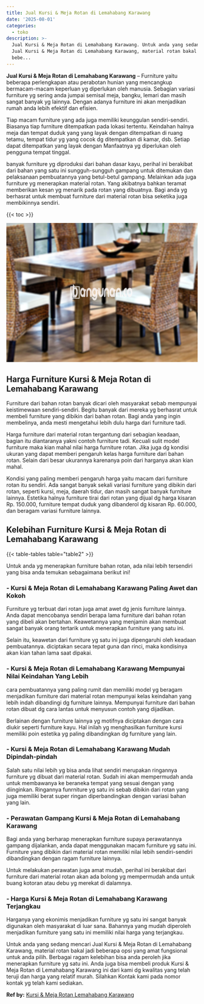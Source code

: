 ```yaml
---
title: Jual Kursi & Meja Rotan di Lemahabang Karawang
date: '2025-08-01'
categories:
  - toko
description: >-
  Jual Kursi & Meja Rotan di Lemahabang Karawang. Untuk anda yang sedang mencari
  Jual Kursi & Meja Rotan di Lemahabang Karawang, material rotan bakal jadi
  bebe...
---
```


**Jual Kursi & Meja Rotan di Lemahabang Karawang** – Furniture yaitu beberapa perlengkapan atau perabotan hunian yang mencangkup bermacam-macam keperluan yg diperlukan oleh manusia. Sebagian variasi furniture yg sering anda jumpai semisal meja, bangku, lemari dan masih sangat banyak yg lainnya. Dengan adanya furniture ini akan menjadikan rumah anda lebih efektif dan efisien.

Tiap macam furniture yang ada juga memiliki keunggulan sendiri-sendiri. Biasanya tiap furniture ditempatkan pada lokasi tertentu. Keindahan halnya meja dan tempat duduk yang yang layak dengan ditempatkan di ruang tetamu, tempat tidur yg yang cocok dg ditempatkan di kamar, dsb. Setiap dapat ditempatkan yang layak dengan Manfaatnya yg diperlukan oleh pengguna tempat tinggal.

banyak furniture yg diproduksi dari bahan dasar kayu, perihal ini berakibat dari bahan yang satu ini sungguh-sungguh gampang untuk ditemukan dan pelaksanaan pembuatannya yang betul-betul gampang. Melainkan ada juga furniture yg menerapkan material rotan. Yang akibatnya bahkan teramat memberikan kesan yg menarik pada rotan yang dibuatnya. Bagi anda yg berhasrat untuk membuat furniture dari material rotan bisa seketika juga membikinnya sendiri.

{{< toc >}}

![Jual Kursi & Meja Rotan di Lemahabang Karawang](/images/kursi-meja-rotan-murah08.png)

## Harga Furniture Kursi & Meja Rotan di Lemahabang Karawang

Furniture dari bahan rotan banyak dicari oleh masyarakat sebab mempunyai keistimewaan sendiri-sendiri. Begitu banyak dari mereka yg berhasrat untuk membeli furniture yang dibikin dari bahan rotan. Bagi anda yang ingin membelinya, anda mesti mengetahui lebih dulu harga dari furniture tadi.

Harga furniture dari material rotan tergantung dari sebagian keadaan, bagian itu diantaranya yakni contoh furniture tadi. Kecuali sulit model furniture maka kian mahal nilai harga furniture rotan. Jika juga dg kondisi ukuran yang dapat memberi pengaruh kelas harga furniture dari bahan rotan. Selain dari besar ukurannya karenanya poin dari harganya akan kian mahal.

Kondisi yang paling memberi pengaruh harga yaitu macam dari furniture rotan itu sendiri. Ada sangat banyak sekali variasi furniture yang dibikin dari rotan, seperti kursi, meja, daerah tidur, dan masih sangat banyak furniture lainnya. Estetika halnya furniture tirai dari rotan yang dijual dg harga kisaran Rp. 150.000, furniture tempat duduk yang dibanderol dg kisaran Rp. 60.000, dan beragam variasi furniture lainnya.

## Kelebihan Furniture Kursi & Meja Rotan di Lemahabang Karawang

{{< table-tables table="table2" >}}

Untuk anda yg menerapkan furniture bahan rotan, ada nilai lebih tersendiri yang bisa anda temukan sebagaimana berikut ini!

### \- Kursi & Meja Rotan di Lemahabang Karawang Paling Awet dan Kokoh

Furniture yg terbuat dari rotan juga amat awet dg jenis furniture lainnya. Anda dapat mencobanya sendiri berapa lama furniture dari bahan rotan yang dibeli akan bertahan. Keawetannya yang menjamin akan membuat sangat banyak orang tertarik untuk menerapkan furniture yang satu ini.

Selain itu, keawetan dari furniture yg satu ini juga dipengaruhi oleh keadaan pembuatannya. diciptakan secara tepat guna dan rinci, maka kondisinya akan kian tahan lama saat dipakai.

### \- Kursi & Meja Rotan di Lemahabang Karawang Mempunyai Nilai Keindahan Yang Lebih

cara pembuatannya yang paling rumit dan memiliki model yg beragam menjadikan furniture dari material rotan mempunyai kelas keindahan yang lebih indah dibandingi dg furniture lainnya. Mempunyai furniture dari bahan rotan dibuat dg cara lantas untuk menyusun contoh yang dijadikan.

Berlainan dengan furniture lainnya yg motifnya diciptakan dengan cara diukir seperti furniture kayu. Hal inilah yg menghasilkan furniture kursi memiliki poin estetika yg paling dibandingkan dg furniture yang lain.

### \- Kursi & Meja Rotan di Lemahabang Karawang Mudah Dipindah-pindah

Salah satu nilai lebih yg bisa anda lihat sendiri merupakan ringannya furniture yg dibuat dari material rotan. Sudah ini akan mempermudah anda untuk membawanya ke beraneka tempat yang sesuai dengan yang diinginkan. Ringannya funrniture yg satu ini sebab dibikin dari rotan yang juga memiliki berat super ringan diperbandingkan dengan variasi bahan yang lain.

### \- Perawatan Gampang Kursi & Meja Rotan di Lemahabang Karawang

Bagi anda yang berharap menerapkan furniture supaya perawatannya gampang dijalankan, anda dapat menggunakan macam furniture yg satu ini. Furniture yang dibikin dari material rotan memiliki nilai lebih sendiri-sendiri dibandingkan dengan ragam furniture lainnya.

Untuk melakukan perawatan juga amat mudah, perihal ini berakibat dari furniture dari material rotan akan ada bolong yg mempermudah anda untuk buang kotoran atau debu yg merekat di dalamnya.

### \- Harga Kursi & Meja Rotan di Lemahabang Karawang Terjangkau

Harganya yang ekonimis menjadikan furniture yg satu ini sangat banyak digunakan oleh masyarakat di luar sana. Bahannya yang mudah diperoleh menjadikan furniture yang satu ini memiliki nilai harga yang terjangkau.

Untuk anda yang sedang mencari Jual Kursi & Meja Rotan di Lemahabang Karawang, material rotan bakal jadi beberapa opsi yang amat fungsional untuk anda pilih. Berbagai ragam kelebihan bisa anda peroleh jika menerapkan furniture yg satu ini. Anda juga bisa membeli produk Kursi & Meja Rotan di Lemahabang Karawang ini dari kami dg kwalitas yang telah teruji dan harga yang relatif murah. Silahkan Kontak kami pada nomor kontak yg telah kami sediakan.

**Ref by:** [Kursi & Meja Rotan Lemahabang Karawang](https://id.wikipedia.org/wiki/Kursi)
